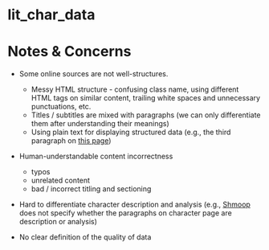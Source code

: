 # lit_char_data

# Notes & Concerns
- Some online sources are not well-structures.
    - Messy HTML structure - confusing class name, using different HTML tags on similar content, trailing white spaces and unnecessary punctuations, etc.
    - Titles / subtitles are mixed with paragraphs (we can only differentiate them after understanding their meanings)
    - Using plain text for displaying structured data (e.g., the third paragraph on [this page](https://www.shmoop.com/study-guides/literature/streetcar-named-desire/stanley-kowalski))

- Human-understandable content incorrectness
    - typos
    - unrelated content
    - bad / incorrect titling and sectioning

- Hard to differentiate character description and analysis (e.g., [Shmoop](https://www.shmoop.com/study-guides/literature) does not specify whether the paragraphs on character page are description or analysis)

- No clear definition of the quality of data
